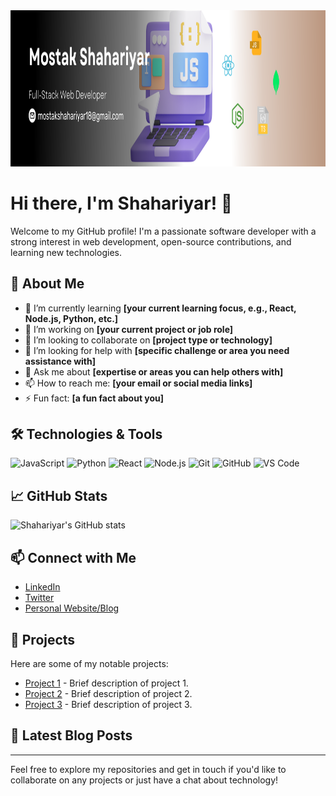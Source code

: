 

###

<br clear="both">

<div align="center">
  <img src="./linkend banner.png" height="250" width="full" alt="languages graph"  />
</div>

###

# Hi there, I'm Shahariyar! 👋

Welcome to my GitHub profile! I'm a passionate software developer with a strong interest in web development, open-source contributions, and learning new technologies.

## 🚀 About Me

- 🌱 I’m currently learning **[your current learning focus, e.g., React, Node.js, Python, etc.]**
- 💼 I’m working on **[your current project or job role]**
- 👯 I’m looking to collaborate on **[project type or technology]**
- 🤔 I’m looking for help with **[specific challenge or area you need assistance with]**
- 💬 Ask me about **[expertise or areas you can help others with]**
- 📫 How to reach me: **[your email or social media links]**
- ⚡ Fun fact: **[a fun fact about you]**

## 🛠️ Technologies & Tools

![JavaScript](https://img.shields.io/badge/-JavaScript-333333?style=flat&logo=javascript)
![Python](https://img.shields.io/badge/-Python-333333?style=flat&logo=python)
![React](https://img.shields.io/badge/-React-333333?style=flat&logo=react)
![Node.js](https://img.shields.io/badge/-Node.js-333333?style=flat&logo=node.js)
![Git](https://img.shields.io/badge/-Git-333333?style=flat&logo=git)
![GitHub](https://img.shields.io/badge/-GitHub-333333?style=flat&logo=github)
![VS Code](https://img.shields.io/badge/-VS%20Code-333333?style=flat&logo=visual-studio-code)

## 📈 GitHub Stats

![Shahariyar's GitHub stats](https://github-readme-stats.vercel.app/api?username=shahariyar23&show_icons=true&theme=radical)

## 📫 Connect with Me

- [LinkedIn](https://linkedin.com/in/shahariyar23)
- [Twitter](https://twitter.com/shahariyar23)
- [Personal Website/Blog](https://shahariyar23.com)

## 📂 Projects

Here are some of my notable projects:

- [Project 1](https://github.com/shahariyar23/project1) - Brief description of project 1.
- [Project 2](https://github.com/shahariyar23/project2) - Brief description of project 2.
- [Project 3](https://github.com/shahariyar23/project3) - Brief description of project 3.

## 📝 Latest Blog Posts

<!-- BLOG-POST-LIST:START -->
<!-- BLOG-POST-LIST:END -->

---

Feel free to explore my repositories and get in touch if you'd like to collaborate on any projects or just have a chat about technology!
